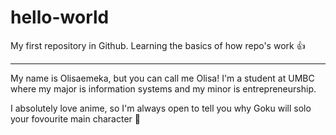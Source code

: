 # hello-world
My first repository in Github. Learning the basics of how repo's work
👍 

______________________________________________________________________
My name is Olisaemeka, but you can call me Olisa!
I'm a student at UMBC where my major is information systems and my minor is entrepreneurship. 

I absolutely love anime, so I'm always open to tell you why Goku will solo your fovourite main character 😤
